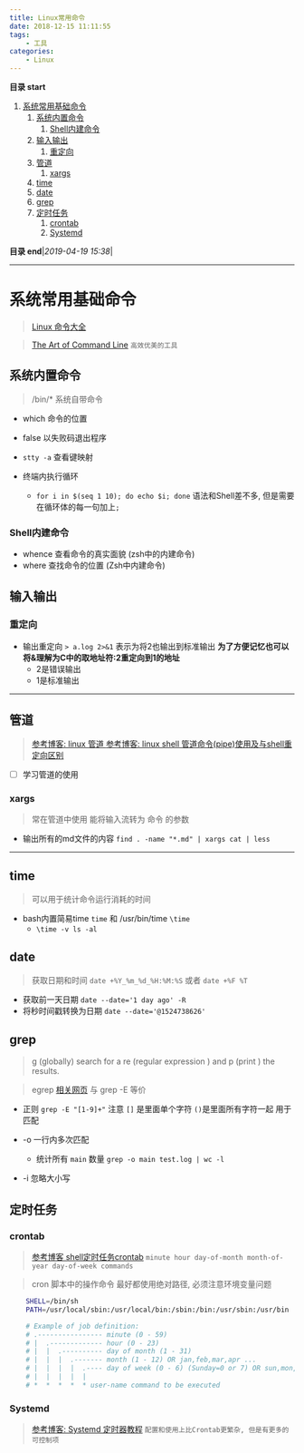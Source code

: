 ```yaml
---
title: Linux常用命令
date: 2018-12-15 11:11:55
tags: 
    - 工具
categories: 
    - Linux
---
```


**目录 start**
 
1. [系统常用基础命令](#系统常用基础命令)
    1. [系统内置命令](#系统内置命令)
        1. [Shell内建命令](#shell内建命令)
    1. [输入输出](#输入输出)
        1. [重定向](#重定向)
    1. [管道](#管道)
        1. [xargs](#xargs)
    1. [time](#time)
    1. [date](#date)
    1. [grep](#grep)
    1. [定时任务](#定时任务)
        1. [crontab](#crontab)
        1. [Systemd](#systemd)

**目录 end**|_2019-04-19 15:38_|
****************************************
# 系统常用基础命令
> [Linux 命令大全](http://man.linuxde.net/)

> [The Art of Command Line](https://github.com/jlevy/the-art-of-command-line) `高效优美的工具`

## 系统内置命令
> /bin/* 系统自带命令

- which 命令的位置

- false 以失败码退出程序
- `stty -a` 查看键映射

- 终端内执行循环
    - `for i in $(seq 1 10); do echo $i; done` 语法和Shell差不多, 但是需要在循环体的每一句加上`;`

### Shell内建命令
- whence 查看命令的真实面貌 (zsh中的内建命令)
- where 查找命令的位置 (Zsh中内建命令)

## 输入输出

### 重定向
- 输出重定向  `> a.log 2>&1` 表示为将2也输出到标准输出 **为了方便记忆也可以将&理解为C中的取地址符:2重定向到1的地址**
    - 2是错误输出
    - 1是标准输出

******************
## 管道
> [参考博客: linux 管道 ](http://www.cnblogs.com/davidwang456/p/3839874.html)
> [参考博客: linux shell 管道命令(pipe)使用及与shell重定向区别](http://www.cnblogs.com/chengmo/archive/2010/10/21/1856577.html)
- [ ] 学习管道的使用

### xargs
> 常在管道中使用 能将输入流转为 命令 的参数

- 输出所有的md文件的内容 `find . -name "*.md" | xargs cat | less`

***************************
## time
> 可以用于统计命令运行消耗的时间

- bash内置简易time `time` 和 /usr/bin/time `\time`
    - `\time -v ls -al`

## date
> 获取日期和时间 `date +%Y_%m_%d_%H:%M:%S` 或者 `date +%F %T`

- 获取前一天日期 `date --date='1 day ago' -R`
- 将秒时间戳转换为日期 `date --date='@1524738626'`

## grep
> g (globally) search for a re (regular expression ) and p (print ) the results.

> egrep [相关网页](http://man.linuxde.net/grep) 与 grep -E 等价

- 正则 `grep -E "[1-9]+"` 注意 `[]` 是里面单个字符 `()`是里面所有字符一起 用于匹配

- -o 一行内多次匹配 
    - 统计所有 `main` 数量 `grep -o main test.log | wc -l` 
- -i 忽略大小写

## 定时任务
### crontab
> [参考博客 shell定时任务crontab](http://www.cnblogs.com/taosim/articles/2007056.html)
`minute hour day-of-month month-of-year day-of-week commands  `

> cron 脚本中的操作命令 最好都使用绝对路径, 必须注意环境变量问题

```sh
    SHELL=/bin/sh
    PATH=/usr/local/sbin:/usr/local/bin:/sbin:/bin:/usr/sbin:/usr/bin

    # Example of job definition:
    # .---------------- minute (0 - 59)
    # |  .------------- hour (0 - 23)
    # |  |  .---------- day of month (1 - 31)
    # |  |  |  .------- month (1 - 12) OR jan,feb,mar,apr ...
    # |  |  |  |  .---- day of week (0 - 6) (Sunday=0 or 7) OR sun,mon,tue,wed,thu,fri,sat
    # |  |  |  |  |
    # *  *  *  *  * user-name command to be executed
```

### Systemd
> [参考博客: Systemd 定时器教程](http://www.ruanyifeng.com/blog/2018/03/systemd-timer.html) `配置和使用上比Crontab更繁杂, 但是有更多的可控制项`
